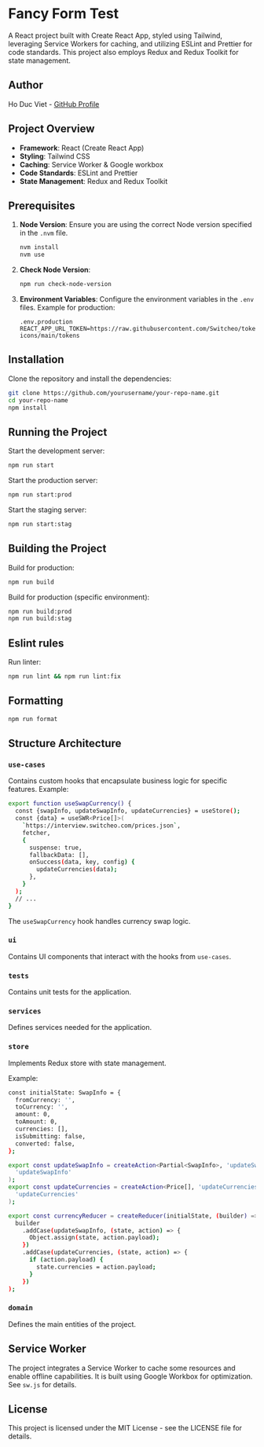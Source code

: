 # Fancy Form Test

A React project built with Create React App, styled using Tailwind, leveraging Service Workers for caching, and utilizing ESLint and Prettier for code standards. This project also employs Redux and Redux Toolkit for state management.

## Author

Ho Duc Viet - [GitHub Profile](https://github.com/ducvietsqt)

## Project Overview

- **Framework**: React (Create React App)
- **Styling**: Tailwind CSS
- **Caching**: Service Worker & Google workbox
- **Code Standards**: ESLint and Prettier
- **State Management**: Redux and Redux Toolkit

## Prerequisites

1. **Node Version**: Ensure you are using the correct Node version specified in the `.nvm` file.
    ```bash
    nvm install
    nvm use
    ```
2. **Check Node Version**:
    ```bash
    npm run check-node-version
    ```
3. **Environment Variables**: Configure the environment variables in the `.env` files. Example for production:
    ```plaintext
    .env.production
    REACT_APP_URL_TOKEN=https://raw.githubusercontent.com/Switcheo/token-icons/main/tokens
    ```

## Installation

Clone the repository and install the dependencies:

```bash
git clone https://github.com/yourusername/your-repo-name.git
cd your-repo-name
npm install
```
## Running the Project
Start the development server:
```bash
npm run start
```
Start the production server:
```bash
npm run start:prod
```
Start the staging server:
```bash
npm run start:stag
```
## Building the Project
Build for production:
```bash
npm run build
```
Build for production (specific environment):
```bash
npm run build:prod
npm run build:stag
```
##  Eslint rules 
Run linter:
```bash
npm run lint && npm run lint:fix
```
## Formatting
```bash
npm run format
```
## Structure Architecture
### `use-cases`
Contains custom hooks that encapsulate business logic for specific features.
Example:
```bash
export function useSwapCurrency() {
  const {swapInfo, updateSwapInfo, updateCurrencies} = useStore();
  const {data} = useSWR<Price[]>(
    `https://interview.switcheo.com/prices.json`,
    fetcher,
    {
      suspense: true,
      fallbackData: [],
      onSuccess(data, key, config) {
        updateCurrencies(data);
      },
    }
  );
  // ...
}
```
The `useSwapCurrency` hook handles currency swap logic.
### `ui`

Contains UI components that interact with the hooks from `use-cases`.

### `tests`

Contains unit tests for the application.

### `services`

Defines services needed for the application.

### `store`

Implements Redux store with state management.

Example:
```bash
const initialState: SwapInfo = {
  fromCurrency: '',
  toCurrency: '',
  amount: 0,
  toAmount: 0,
  currencies: [],
  isSubmitting: false,
  converted: false,
};

export const updateSwapInfo = createAction<Partial<SwapInfo>, 'updateSwapInfo'>(
  'updateSwapInfo'
);
export const updateCurrencies = createAction<Price[], 'updateCurrencies'>(
  'updateCurrencies'
);

export const currencyReducer = createReducer(initialState, (builder) =>
  builder
    .addCase(updateSwapInfo, (state, action) => {
      Object.assign(state, action.payload);
    })
    .addCase(updateCurrencies, (state, action) => {
      if (action.payload) {
        state.currencies = action.payload;
      }
    })
);
```
### `domain`

Defines the main entities of the project.
## Service Worker

The project integrates a Service Worker to cache some resources and enable offline capabilities. It is built using Google Workbox for optimization. See `sw.js` for details.

## License

This project is licensed under the MIT License - see the LICENSE file for details.


